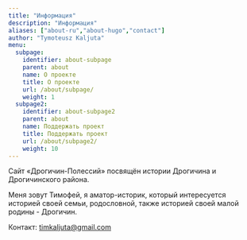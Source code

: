 ```yaml
---
title: "Информация"
description: "Информация"
aliases: ["about-ru","about-hugo","contact"]
author: "Tymoteusz Kaljuta"
menu:
  subpage:
    identifier: about-subpage
    parent: about
    name: О проекте
    title: О проекте
    url: /about/subpage/
    weight: 1
  subpage2:
    identifier: about-subpage2
    parent: about
    name: Поддержать проект
    title: Поддержать проект
    url: /about/subpage2/
    weight: 10
---
```


Сайт «Дрогичин-Полессий» посвящён истории Дрогичина и Дрогичинского района.

Меня зовут Тимофей, я аматор-историк, который интересуется историей своей семьи, родословной, также историей своей малой родины - Дрогичин. 

Контакт:
timkaljuta@gmail.com







